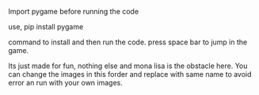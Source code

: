 Import pygame before running the code 

use,
pip install pygame 

command to install and then run the code.
press space bar to jump in the game.

Its just made for fun, nothing else and mona lisa is the obstacle here. You can change the images in this forder and replace with same name to avoid error an run with your own images.
